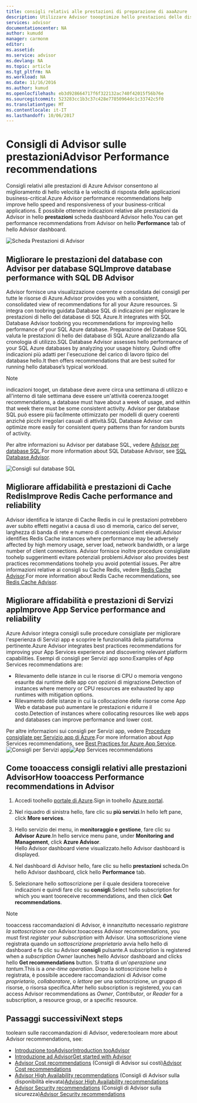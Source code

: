 ```yaml
---
title: consigli relativi alle prestazioni di preparazione di aaaAzure | Documenti Microsoft
description: Utilizzare Advisor toooptimize hello prestazioni delle distribuzioni di Azure.
services: advisor
documentationcenter: NA
author: kumudd
manager: carmonm
editor: 
ms.assetid: 
ms.service: advisor
ms.devlang: NA
ms.topic: article
ms.tgt_pltfrm: NA
ms.workload: NA
ms.date: 11/16/2016
ms.author: kumud
ms.openlocfilehash: eb3d928664717f6f322132ac740f42015f56b76e
ms.sourcegitcommit: 523283cc1b3c37c428e77850964dc1c33742c5f0
ms.translationtype: MT
ms.contentlocale: it-IT
ms.lasthandoff: 10/06/2017
---
```

# <a name="advisor-performance-recommendations"></a><span data-ttu-id="89ec3-103">Consigli di Advisor sulle prestazioni</span><span class="sxs-lookup"><span data-stu-id="89ec3-103">Advisor Performance recommendations</span></span>

<span data-ttu-id="89ec3-104">Consigli relativi alle prestazioni di Azure Advisor consentono al miglioramento di hello velocità e la velocità di risposta delle applicazioni business-critical.</span><span class="sxs-lookup"><span data-stu-id="89ec3-104">Azure Advisor performance recommendations help improve hello speed and responsiveness of your business-critical applications.</span></span> <span data-ttu-id="89ec3-105">È possibile ottenere indicazioni relative alle prestazioni da Advisor in hello **prestazioni** scheda dashboard Advisor hello.</span><span class="sxs-lookup"><span data-stu-id="89ec3-105">You can get performance recommendations from Advisor on hello **Performance** tab of hello Advisor dashboard.</span></span>

![Scheda Prestazioni di Advisor](./media/advisor-performance-recommendations/advisor-performance-tab.png)

## <a name="improve-database-performance-with-sql-db-advisor"></a><span data-ttu-id="89ec3-107">Migliorare le prestazioni del database con Advisor per database SQL</span><span class="sxs-lookup"><span data-stu-id="89ec3-107">Improve database performance with SQL DB Advisor</span></span>

<span data-ttu-id="89ec3-108">Advisor fornisce una visualizzazione coerente e consolidata dei consigli per tutte le risorse di Azure.</span><span class="sxs-lookup"><span data-stu-id="89ec3-108">Advisor provides you with a consistent, consolidated view of recommendations for all your Azure resources.</span></span> <span data-ttu-id="89ec3-109">Si integra con toobring guidata Database SQL di indicazioni per migliorare le prestazioni di hello del database di SQL Azure.</span><span class="sxs-lookup"><span data-stu-id="89ec3-109">It integrates with SQL Database Advisor toobring you recommendations for improving hello performance of your SQL Azure database.</span></span> <span data-ttu-id="89ec3-110">Preparazione del Database SQL valuta le prestazioni di hello dei database di SQL Azure analizzando alla cronologia di utilizzo.</span><span class="sxs-lookup"><span data-stu-id="89ec3-110">SQL Database Advisor assesses hello performance of your SQL Azure databases by analyzing your usage history.</span></span> <span data-ttu-id="89ec3-111">Quindi offre indicazioni più adatti per l'esecuzione del carico di lavoro tipico del database hello.</span><span class="sxs-lookup"><span data-stu-id="89ec3-111">It then offers recommendations that are best suited for running hello database’s typical workload.</span></span> 

> [!NOTE]
> <span data-ttu-id="89ec3-112">indicazioni tooget, un database deve avere circa una settimana di utilizzo e all'interno di tale settimana deve essere un'attività coerenza.</span><span class="sxs-lookup"><span data-stu-id="89ec3-112">tooget recommendations, a database must have about a week of usage, and within that week there must be some consistent activity.</span></span> <span data-ttu-id="89ec3-113">Advisor per database SQL può essere più facilmente ottimizzato per modelli di query coerenti anziché picchi irregolari casuali di attività.</span><span class="sxs-lookup"><span data-stu-id="89ec3-113">SQL Database Advisor can optimize more easily for consistent query patterns than for random bursts of activity.</span></span>

<span data-ttu-id="89ec3-114">Per altre informazioni su Advisor per database SQL, vedere [Advisor per database SQL](https://azure.microsoft.com/en-us/documentation/articles/sql-database-advisor/).</span><span class="sxs-lookup"><span data-stu-id="89ec3-114">For more information about SQL Database Advisor, see [SQL Database Advisor](https://azure.microsoft.com/en-us/documentation/articles/sql-database-advisor/).</span></span>

![Consigli sul database SQL](./media/advisor-performance-recommendations/advisor-performance-sql.png)

## <a name="improve-redis-cache-performance-and-reliability"></a><span data-ttu-id="89ec3-116">Migliorare affidabilità e prestazioni di Cache Redis</span><span class="sxs-lookup"><span data-stu-id="89ec3-116">Improve Redis Cache performance and reliability</span></span>

<span data-ttu-id="89ec3-117">Advisor identifica le istanze di Cache Redis in cui le prestazioni potrebbero aver subito effetti negativi a causa di uso di memoria, carico del server, larghezza di banda di rete e numero di connessioni client elevati.</span><span class="sxs-lookup"><span data-stu-id="89ec3-117">Advisor identifies Redis Cache instances where performance may be adversely affected by high memory usage, server load, network bandwidth, or a large number of client connections.</span></span> <span data-ttu-id="89ec3-118">Advisor fornisce inoltre procedure consigliate toohelp suggerimenti evitare potenziali problemi.</span><span class="sxs-lookup"><span data-stu-id="89ec3-118">Advisor also provides best practices recommendations toohelp you avoid potential issues.</span></span> <span data-ttu-id="89ec3-119">Per altre informazioni relative ai consigli su Cache Redis, vedere [Redis Cache Advisor](https://azure.microsoft.com/en-us/documentation/articles/cache-configure/#redis-cache-advisor).</span><span class="sxs-lookup"><span data-stu-id="89ec3-119">For more information about Redis Cache recommendations, see [Redis Cache Advisor](https://azure.microsoft.com/en-us/documentation/articles/cache-configure/#redis-cache-advisor).</span></span>


## <a name="improve-app-service-performance-and-reliability"></a><span data-ttu-id="89ec3-120">Migliorare affidabilità e prestazioni di Servizi app</span><span class="sxs-lookup"><span data-stu-id="89ec3-120">Improve App Service performance and reliability</span></span>

<span data-ttu-id="89ec3-121">Azure Advisor integra consigli sulle procedure consigliate per migliorare l'esperienza di Servizi app e scoprire le funzionalità della piattaforma pertinente.</span><span class="sxs-lookup"><span data-stu-id="89ec3-121">Azure Advisor integrates best practices recommendations for improving your App Services experience and discovering relevant platform capabilities.</span></span> <span data-ttu-id="89ec3-122">Esempi di consigli per Servizi app sono:</span><span class="sxs-lookup"><span data-stu-id="89ec3-122">Examples of App Services recommendations are:</span></span>
* <span data-ttu-id="89ec3-123">Rilevamento delle istanze in cui le risorse di CPU o memoria vengono esaurite dai runtime delle app con opzioni di migrazione.</span><span class="sxs-lookup"><span data-stu-id="89ec3-123">Detection of instances where memory or CPU resources are exhausted by app runtimes with mitigation options.</span></span>
* <span data-ttu-id="89ec3-124">Rilevamento delle istanze in cui la collocazione delle risorse come App Web e database può aumentare le prestazioni e ridurre il costo.</span><span class="sxs-lookup"><span data-stu-id="89ec3-124">Detection of instances where collocating resources like web apps and databases can improve performance and lower cost.</span></span> 

<span data-ttu-id="89ec3-125">Per altre informazioni sui consigli per Servizi app, vedere [Procedure consigliate per Servizio app di Azure](https://azure.microsoft.com/en-us/documentation/articles/app-service-best-practices/).</span><span class="sxs-lookup"><span data-stu-id="89ec3-125">For more information about App Services recommendations, see [Best Practices for Azure App Service](https://azure.microsoft.com/en-us/documentation/articles/app-service-best-practices/).</span></span>
<span data-ttu-id="89ec3-126">![Consigli per Servizi app](./media/advisor-performance-recommendations/advisor-performance-app-service.png)</span><span class="sxs-lookup"><span data-stu-id="89ec3-126">![App Services recommendations](./media/advisor-performance-recommendations/advisor-performance-app-service.png)</span></span>

## <a name="how-tooaccess-performance-recommendations-in-advisor"></a><span data-ttu-id="89ec3-127">Come tooaccess consigli relativi alle prestazioni Advisor</span><span class="sxs-lookup"><span data-stu-id="89ec3-127">How tooaccess Performance recommendations in Advisor</span></span>

1. <span data-ttu-id="89ec3-128">Accedi toohello [portale di Azure](https://portal.azure.com).</span><span class="sxs-lookup"><span data-stu-id="89ec3-128">Sign in toohello [Azure portal](https://portal.azure.com).</span></span>

2. <span data-ttu-id="89ec3-129">Nel riquadro di sinistra hello, fare clic su **più servizi**.</span><span class="sxs-lookup"><span data-stu-id="89ec3-129">In hello left pane, click **More services**.</span></span>

3. <span data-ttu-id="89ec3-130">Hello servizio dei menu, in **monitoraggio e gestione**, fare clic su **Advisor Azure**.</span><span class="sxs-lookup"><span data-stu-id="89ec3-130">In hello service menu pane, under **Monitoring and Management**, click **Azure Advisor**.</span></span>  
 <span data-ttu-id="89ec3-131">Hello Advisor dashboard viene visualizzato.</span><span class="sxs-lookup"><span data-stu-id="89ec3-131">hello Advisor dashboard is displayed.</span></span>

4. <span data-ttu-id="89ec3-132">Nel dashboard di Advisor hello, fare clic su hello **prestazioni** scheda.</span><span class="sxs-lookup"><span data-stu-id="89ec3-132">On hello Advisor dashboard, click hello **Performance** tab.</span></span>

5. <span data-ttu-id="89ec3-133">Selezionare hello sottoscrizione per il quale desidera tooreceive indicazioni e quindi fare clic su **consigli**.</span><span class="sxs-lookup"><span data-stu-id="89ec3-133">Select hello subscription for which you want tooreceive recommendations, and then click **Get recommendations**.</span></span>

> [!NOTE]
> <span data-ttu-id="89ec3-134">tooaccess raccomandazioni di Advisor, è innanzitutto necessario *registrare la sottoscrizione* con Advisor.</span><span class="sxs-lookup"><span data-stu-id="89ec3-134">tooaccess Advisor recommendations, you must first *register your subscription* with Advisor.</span></span> <span data-ttu-id="89ec3-135">Una sottoscrizione viene registrata quando un *sottoscrizione proprietario* avvia hello hello di dashboard e fa clic su Advisor **consigli** pulsante.</span><span class="sxs-lookup"><span data-stu-id="89ec3-135">A subscription is registered when a *subscription Owner* launches hello Advisor dashboard and clicks hello **Get recommendations** button.</span></span> <span data-ttu-id="89ec3-136">Si tratta di un'*operazione una tantum*.</span><span class="sxs-lookup"><span data-stu-id="89ec3-136">This is a *one-time operation*.</span></span> <span data-ttu-id="89ec3-137">Dopo la sottoscrizione hello è registrata, è possibile accedere raccomandazioni di Advisor come *proprietario*, *collaboratore*, o *lettore* per una sottoscrizione, un gruppo di risorse, o risorsa specifica.</span><span class="sxs-lookup"><span data-stu-id="89ec3-137">After hello subscription is registered, you can access Advisor recommendations as *Owner*, *Contributor*, or *Reader* for a subscription, a resource group, or a specific resource.</span></span>

## <a name="next-steps"></a><span data-ttu-id="89ec3-138">Passaggi successivi</span><span class="sxs-lookup"><span data-stu-id="89ec3-138">Next steps</span></span>

<span data-ttu-id="89ec3-139">toolearn sulle raccomandazioni di Advisor, vedere:</span><span class="sxs-lookup"><span data-stu-id="89ec3-139">toolearn more about Advisor recommendations, see:</span></span>

* [<span data-ttu-id="89ec3-140">Introduzione tooAdvisor</span><span class="sxs-lookup"><span data-stu-id="89ec3-140">Introduction tooAdvisor</span></span>](advisor-overview.md)
* [<span data-ttu-id="89ec3-141">Introduzione ad Advisor</span><span class="sxs-lookup"><span data-stu-id="89ec3-141">Get started with Advisor</span></span>](advisor-get-started.md)
* <span data-ttu-id="89ec3-142">[Advisor Cost recommendations](advisor-performance-recommendations.md) (Consigli di Advisor sui costi)</span><span class="sxs-lookup"><span data-stu-id="89ec3-142">[Advisor Cost recommendations](advisor-performance-recommendations.md)</span></span>
* <span data-ttu-id="89ec3-143">[Advisor High Availability recommendations](advisor-high-availability-recommendations.md) (Consigli di Advisor sulla disponibilità elevata)</span><span class="sxs-lookup"><span data-stu-id="89ec3-143">[Advisor High Availability recommendations](advisor-high-availability-recommendations.md)</span></span>
* <span data-ttu-id="89ec3-144">[Advisor Security recommendations](advisor-security-recommendations.md) (Consigli di Advisor sulla sicurezza)</span><span class="sxs-lookup"><span data-stu-id="89ec3-144">[Advisor Security recommendations](advisor-security-recommendations.md)</span></span>


